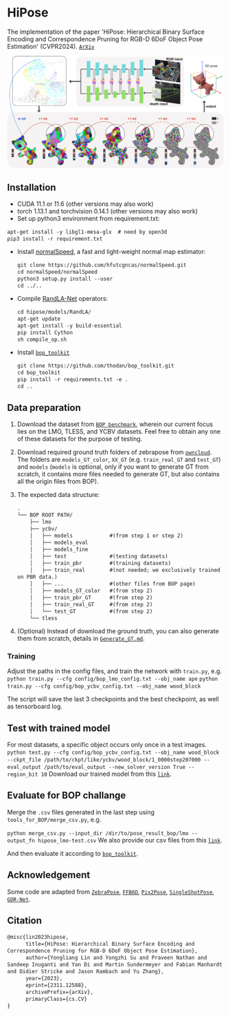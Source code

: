 # HiPose

The implementation of the paper 'HiPose: Hierarchical Binary Surface Encoding and Correspondence Pruning for RGB-D 6DoF Object Pose Estimation' (CVPR2024). [`ArXiv`](https://arxiv.org/abs/2311.12588)

![pipeline](pic/overview.png)

## Installation
- CUDA 11.1 or 11.6 (other versions may also work)
- torch 1.13.1 and torchvision 0.14.1 (other versions may also work)
- Set up python3 environment from requirement.txt:
```
apt-get install -y libgl1-mesa-glx  # need by open3d
pip3 install -r requirement.txt
```
- Install [normalSpeed](https://github.com/hfutcgncas/normalSpeed), a fast and light-weight normal map estimator:
  ```shell
  git clone https://github.com/hfutcgncas/normalSpeed.git
  cd normalSpeed/normalSpeed
  python3 setup.py install --user
  cd ../..
  ```
- Compile [RandLA-Net](https://github.com/qiqihaer/RandLA-Net-pytorch) operators:
  ```shell
  cd hipose/models/RandLA/
  apt-get update
  apt-get install -y build-essential
  pip install Cython
  sh compile_op.sh
  ```
- Install [`bop_toolkit`](https://github.com/thodan/bop_toolkit)
  ```shell
  git clone https://github.com/thodan/bop_toolkit.git
  cd bop_toolkit
  pip install -r requirements.txt -e .
  cd ..
  ```

## Data preparation
1. Download the dataset from [`BOP benchmark`](https://bop.felk.cvut.cz/datasets/), wherein our current focus lies on the LMO, TLESS, and YCBV datasets. Feel free to obtain any one of these datasets for the purpose of testing.
2. Download required ground truth folders of zebrapose from [`owncloud`](https://cloud.dfki.de/owncloud/index.php/s/zT7z7c3e666mJTW). The folders are `models_GT_color`, `XX_GT` (e.g. `train_real_GT` and `test_GT`) and `models` (`models` is optional, only if you want to generate GT from scratch, it contains more files needed to generate GT, but also contains all the origin files from BOP).

3. The expected data structure: 
    ```
    .
    └── BOP ROOT PATH/
        ├── lmo   
        ├── ycbv/
        │   ├── models            #(from step 1 or step 2)
        │   ├── models_eval
        │   ├── models_fine
        │   ├── test              #(testing datasets)
        │   ├── train_pbr         #(training datasets)
        │   ├── train_real        #(not needed; we exclusively trained on PBR data.)
        │   ├── ...               #(other files from BOP page)
        │   ├── models_GT_color   #(from step 2)
        │   ├── train_pbr_GT      #(from step 2)
        │   ├── train_real_GT     #(from step 2)
        │   └── test_GT           #(from step 2)
        └── tless
    ```
4. (Optional) Instead of download the ground truth, you can also generate them from scratch, details in [`Generate_GT.md`](Binary_Code_GT_Generator/Generate_GT.md). 

### Training
Adjust the paths in the config files, and train the network with `train.py`, e.g.
`python train.py --cfg config/bop_lmo_config.txt --obj_name ape`
`python train.py --cfg config/bop_ycbv_config.txt --obj_name wood_block`

The script will save the last 3 checkpoints and the best checkpoint, as well as tensorboard log. 

## Test with trained model
For most datasets, a specific object occurs only once in a test images. 
`python test.py --cfg config/bop_ycbv_config.txt --obj_name wood_block --ckpt_file /path/to/ckpt/like/ycbv/wood_block/1_0000step207000 --eval_output /path/to/eval_output --new_solver_version True --region_bit 10`
Download our trained model from this [`link`](https://1drv.ms/f/s!At2pVfImERx7cM_BVybbo-ThTP4?e=wfbikU).

## Evaluate for BOP challange 
Merge the `.csv` files generated in the last step using `tools_for_BOP/merge_csv.py`, e.g.

`python merge_csv.py --input_dir /dir/to/pose_result_bop/lmo --output_fn hipose_lmo-test.csv`
We also provide our csv files from this [`link`](https://1drv.ms/f/s!At2pVfImERx7cM_BVybbo-ThTP4?e=wfbikU).

And then evaluate it according to [`bop_toolkit`](https://github.com/thodan/bop_toolkit).

## Acknowledgement
Some code are adapted from [`ZebraPose`](https://github.com/suyz526/ZebraPose), [`FFB6D`](https://github.com/ethnhe/FFB6D), [`Pix2Pose`](https://github.com/kirumang/Pix2Pose), [`SingleShotPose`](https://github.com/microsoft/singleshotpose), [`GDR-Net`](https://github.com/THU-DA-6D-Pose-Group/GDR-Net).
## Citation
```
@misc{lin2023hipose,
      title={HiPose: Hierarchical Binary Surface Encoding and Correspondence Pruning for RGB-D 6DoF Object Pose Estimation}, 
      author={Yongliang Lin and Yongzhi Su and Praveen Nathan and Sandeep Inuganti and Yan Di and Martin Sundermeyer and Fabian Manhardt and Didier Stricke and Jason Rambach and Yu Zhang},
      year={2023},
      eprint={2311.12588},
      archivePrefix={arXiv},
      primaryClass={cs.CV}
}
```
